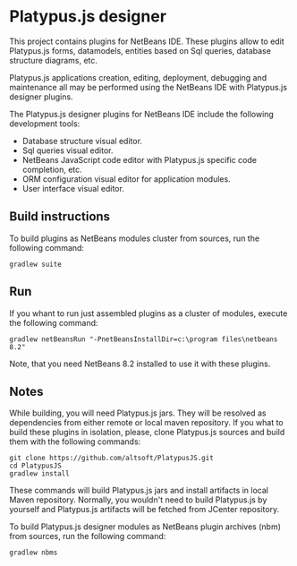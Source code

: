 # Platypus.js designer
This project contains plugins for NetBeans IDE. These plugins allow to edit Platypus.js forms, datamodels, entities based on Sql queries, database structure diagrams, etc.

Platypus.js applications creation, editing, deployment, debugging and maintenance all may be performed using the NetBeans IDE with Platypus.js designer plugins.

The Platypus.js designer plugins for NetBeans IDE include the following development tools:

* Database structure visual editor.
* Sql queries visual editor.
* NetBeans JavaScript code editor with Platypus.js specific code completion, etc.
* ORM configuration visual editor for application modules.
* User interface visual editor.

## Build instructions
To build plugins as NetBeans modules cluster from sources, run the following command:
```
gradlew suite
```

## Run
If you whant to run just assembled plugins as a cluster of modules, execute the following command:
```
gradlew netBeansRun "-PnetBeansInstallDir=c:\program files\netbeans 8.2"
```
Note, that you need NetBeans 8.2 installed to use it with these plugins.

## Notes
While building, you will need Platypus.js jars. They will be resolved as dependencies from either remote or local maven repository.
If you what to build these plugins in isolation, please, clone Platypus.js sources and build them with the following commands:
```
git clone https://github.com/altsoft/PlatypusJS.git
cd PlatypusJS
gradlew install
```
These commands will build Platypus.js jars and install artifacts in local Maven repository.
Normally, you wouldn't need to build Platypus.js by yourself and Platypus.js artifacts will be fetched from JCenter repository.

To build Platypus.js designer modules as NetBeans plugin archives (nbm) from sources, run the following command:
```
gradlew nbms
```
